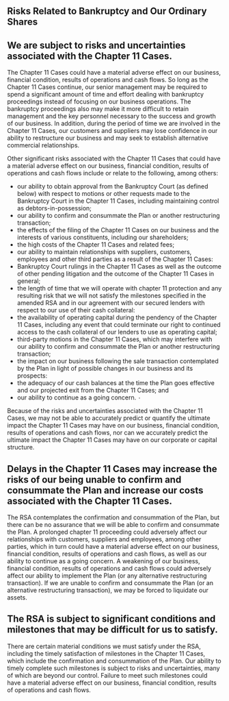 ## Risks Related to Bankruptcy and Our Ordinary Shares

## We are subject to risks and uncertainties associated with the Chapter 11 Cases.

The Chapter 11 Cases could have a material adverse effect on our business, financial condition, results of operations and cash flows. So long as the Chapter 11 Cases continue, our senior management may be required to spend a significant amount of time and effort dealing with bankruptcy proceedings instead of focusing on our business operations. The bankruptcy proceedings also may make it more difficult to retain management and the key personnel necessary to the success and growth of our business. In addition, during the period of time we are involved in the Chapter 11 Cases, our customers and suppliers may lose confidence in our ability to restructure our business and may seek to establish alternative commercial relationships.

Other significant risks associated with the Chapter 11 Cases that could have a material adverse effect on our business, financial condition, results of operations and cash flows include or relate to the following, among others:

- our ability to obtain approval from the Bankruptcy Court (as defined below) with respect to motions or other requests made to the Bankruptcy Court in the Chapter 11 Cases, including maintaining control as debtors-in-possession;
- our ability to confirm and consummate the Plan or another restructuring transaction;
- the effects of the filing of the Chapter 11 Cases on our business and the interests of various constituents, including our shareholders;
- the high costs of the Chapter 11 Cases and related fees;
- our ability to maintain relationships with suppliers, customers, employees and other third parties as a result of the Chapter 11 Cases:
- Bankruptcy Court rulings in the Chapter 11 Cases as well as the outcome of other pending litigation and the outcome of the Chapter 11 Cases in general;
- the length of time that we will operate with chapter 11 protection and any resulting risk that we will not satisfy the milestones specified in the amended RSA and in our agreement with our secured lenders with respect to our use of their cash collateral:
- the availability of operating capital during the pendency of the Chapter 11 Cases, including any event that could terminate our right to continued access to the cash collateral of our lenders to use as operating capital;
- third-party motions in the Chapter 11 Cases, which may interfere with our ability to confirm and consummate the Plan or another restructuring transaction;
- the impact on our business following the sale transaction contemplated by the Plan in light of possible changes in our business and its prospects:
- the adequacy of our cash balances at the time the Plan goes effective and our projected exit from the Chapter 11 Cases; and
- our ability to continue as a going concern. ٠

Because of the risks and uncertainties associated with the Chapter 11 Cases, we may not be able to accurately predict or quantify the ultimate impact the Chapter 11 Cases may have on our business, financial condition, results of operations and cash flows, nor can we accurately predict the ultimate impact the Chapter 11 Cases may have on our corporate or capital structure.

## Delays in the Chapter 11 Cases may increase the risks of our being unable to confirm and consummate the Plan and increase our costs associated with the Chapter 11 Cases.

The RSA contemplates the confirmation and consummation of the Plan, but there can be no assurance that we will be able to confirm and consummate the Plan. A prolonged chapter 11 proceeding could adversely affect our relationships with customers, suppliers and employees, among other parties, which in turn could have a material adverse effect on our business, financial condition, results of operations and cash flows, as well as our ability to continue as a going concern. A weakening of our business, financial condition, results of operations and cash flows could adversely affect our ability to implement the Plan (or any alternative restructuring transaction). If we are unable to confirm and consummate the Plan (or an alternative restructuring transaction), we may be forced to liquidate our assets.

## The RSA is subject to significant conditions and milestones that may be difficult for us to satisfy.

There are certain material conditions we must satisfy under the RSA, including the timely satisfaction of milestones in the Chapter 11 Cases, which include the confirmation and consummation of the Plan. Our ability to timely complete such milestones is subject to risks and uncertainties, many of which are beyond our control. Failure to meet such milestones could have a material adverse effect on our business, financial condition, results of operations and cash flows.